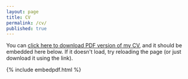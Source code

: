 ```yaml
---
layout: page
title: CV
permalink: /cv/
published: true
---
```



You can [click here to download PDF version of my CV](https://www.dropbox.com/s/hqch5tl9lnxj0vb/CV.pdf?dl=1), and it should be embedded here below. If it doesn't load, try reloading the page (or just download it using the link).

{% include embedpdf.html %}
